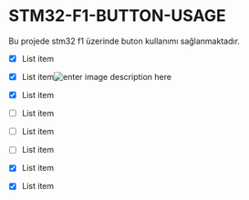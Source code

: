﻿
# STM32-F1-BUTTON-USAGE
 
Bu projede stm32 f1 üzerinde buton kullanımı sağlanmaktadır.

 - [x] List item
 - [x] List item![enter image description here](https://raw.githubusercontent.com/SalihKIR/STM32-F1-BUTTON-USAGE/main/RES%C4%B0M/STM32f1,.jpeg)
 - [x] List item
 - [ ] List item
 - [ ] List item
 - [ ] List item
 - [x] List item
 - [x] List item

